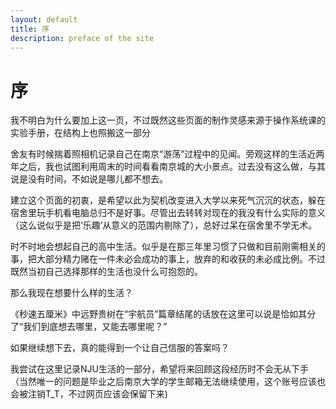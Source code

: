```yaml
---
layout: default
title: 序
description: preface of the site
---
```


# 序

我不明白为什么要加上这一页，不过既然这些页面的制作灵感来源于操作系统课的实验手册，在结构上也照搬这一部分

舍友有时候揣着照相机记录自己在南京“游荡”过程中的见闻。旁观这样的生活近两年之后，我也试图利用周末的时间看看南京城的大小景点。过去没有这么做，与其说是没有时间，不如说是哪儿都不想去。

建立这个页面的初衷，是希望以此为契机改变进入大学以来死气沉沉的状态，躲在宿舍里玩手机看电脑总归不是好事。尽管出去转转对现在的我没有什么实际的意义（这么说似乎是把‘乐趣’从意义的范围内剔除了），总好过呆在宿舍里不学无术。

时不时地会想起自己的高中生活。似乎是在那三年里习惯了只做和目前刚需相关的事，把大部分精力赌在一件未必会成功的事上，放弃的和收获的未必成比例。不过既然当初自己选择那样的生活也没什么可抱怨的。

那么我现在想要什么样的生活？

《秒速五厘米》中远野贵树在“宇航员”篇章结尾的话放在这里可以说是恰如其分了“我们到底想去哪里，又能去哪里呢？”

如果继续想下去，真的能得到一个让自己信服的答案吗？

我尝试在这里记录NJU生活的一部分，希望将来回顾这段经历时不会无从下手（当然唯一的问题是毕业之后南京大学的学生邮箱无法继续使用，这个账号应该也会被注销T_T，不过网页应该会保留下来)